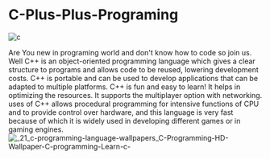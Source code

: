 # C-Plus-Plus-Programing

![c](https://user-images.githubusercontent.com/99263882/153420578-c4c0e44b-064c-419f-8429-706be4e63dbc.jpg)

Are You new in programing world and don't know how to code so join us.
Well C++ is an object-oriented programming language which gives a clear structure to programs and allows code to be reused, lowering development costs. 
C++ is portable and can be used to develop applications that can be adapted to multiple platforms. C++ is fun and easy to learn!
It helps in optimizing the resources. It supports the multiplayer option with networking. uses of C++ allows procedural programming for intensive functions of CPU
and to provide control over hardware, and this language is very fast because of which it is widely used in developing different games or in gaming engines.
![_21_c-programming-language-wallpapers_C-Programming-HD-Wallpaper-C-programming-Learn-c-](https://user-images.githubusercontent.com/99263882/153419847-e5be6cff-c263-4ec2-b90d-7f95e14d2a28.jpg)

